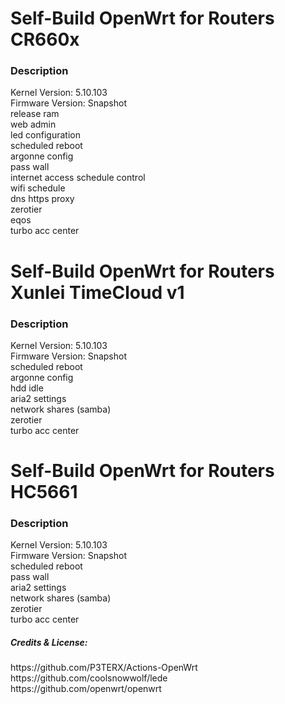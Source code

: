 
<h1>Self-Build OpenWrt for Routers CR660x</h1>

<h3>Description</h3>
Kernel Version: 5.10.103<br>
Firmware Version: Snapshot<br>
release ram<br>
web admin<br>
led configuration<br>
scheduled reboot<br>
argonne config<br>
pass wall<br>
internet access schedule control<br>
wifi schedule<br>
dns https proxy<br>
zerotier<br>
eqos<br>
turbo acc center<br>

<h1>Self-Build OpenWrt for Routers Xunlei TimeCloud v1</h1>
<h3>Description</h3>
Kernel Version: 5.10.103<br>
Firmware Version: Snapshot<br>
scheduled reboot<br>
argonne config<br>
hdd idle<br>
aria2 settings<br>
network shares (samba)<br>
zerotier<br>
turbo acc center<br>

<h1>Self-Build OpenWrt for Routers HC5661</h1>
<h3>Description</h3>
Kernel Version: 5.10.103<br>
Firmware Version: Snapshot<br>
scheduled reboot<br>
pass wall<br>
aria2 settings<br>
network shares (samba)<br>
zerotier<br>
turbo acc center<br>


<h5>Credits & License:</h5>
https://github.com/P3TERX/Actions-OpenWrt<br>
https://github.com/coolsnowwolf/lede<br>
https://github.com/openwrt/openwrt
